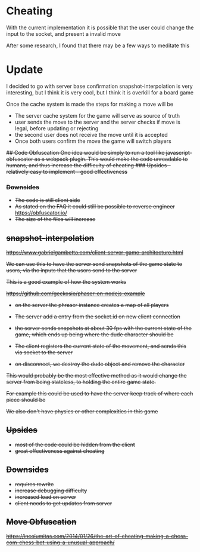 
# Cheating 

With the current implementation it is possible that the user could change the input to the socket, and present a invalid move

After some research, I found that there may be a few ways to meditate this 

# Update

I decided to go with server base confirmation
snapshot-interpolation is very interesting, but I think it is very cool, but I think it is overkill
for a board game

Once the cache system is made the steps for making a move will be
- The server cache system for the game will serve as source of truth
- user sends the move to the server and the server checks if move is legal, before updating or rejecting
- the second user does not receive the move until it is accepted
- Once both users confirm the move the game will switch players


<s>
## Code Obfuscation
One idea would be simply to run a tool like javascript-obfuscator as a webpack plugin. This would make the code unreadable to humans, and thus increase the difficulty of cheating
### Upsides
- relatively easy to implement
- good effectiveness

### Downsides
- The code is still client side
- As stated on the FAQ it could still be possible to reverse engineer
https://obfuscator.io/
- The size of the files will increase


## snapshot-interpolation
https://www.gabrielgambetta.com/client-server-game-architecture.html

We can use this to have the server send snapshots of the game state to users, via the inputs that the users send to the server


This is a good example of how the system
works

https://github.com/geckosio/phaser-on-nodejs-example

- on the server the phraser instance creates a map of all players 
- The server add a entry from the socket.id on new client connection
- the server sends snapshots at about 30 fps with the current state of the game, which ends up being where the dude character should be
- The client registers the current state of the movement, and sends this via socket to the server

- on disconnect, we destroy the dude object and remove the character


This would probably be the most effective method as it would change the server from being stateless, to holding the entire game state.

For example this could be used to have the server keep track of where each piece should be

We also don't have physics or other complexities in this game

## Upsides
- most of the code could be hidden from the client
- great effectiveness against cheating

## Downsides
- requires rewrite
- increase debugging difficulty
- increased load on server
- client needs to get updates from server


## Move Obfuscation
https://incolumitas.com/2014/01/26/the-art-of-cheating-making-a-chess-com-chess-bot-using-a-unusual-approach/
</s>


